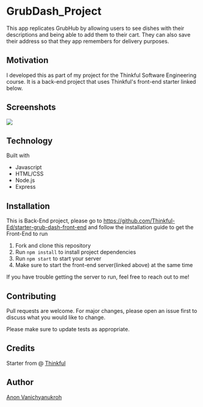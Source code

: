 # GrubDash_Project

This app replicates GrubHub by allowing users to see dishes with their descriptions and being able to add them to their cart. They can also save their address so that they app remembers for delivery purposes.

## Motivation

I developed this as part of my project for the Thinkful Software Engineering course. It is a back-end project that uses Thinkful's front-end starter linked below.

## Screenshots

![](./gif/res-rev-demo.gif)

## Technology

Built with

- Javascript
- HTML/CSS
- Node.js
- Express

## Installation

This is Back-End project, please go to https://github.com/Thinkful-Ed/starter-grub-dash-front-end and follow the installation guide to get the Front-End to run

1. Fork and clone this repository
2. Run `npm install` to install project dependencies
3. Run `npm start` to start your server
4. Make sure to start the front-end server(linked above) at the same time

If you have trouble getting the server to run, feel free to reach out to me!

## Contributing

Pull requests are welcome. For major changes, please open an issue first to discuss what you would like to change.

Please make sure to update tests as appropriate.

## Credits

Starter from @ [Thinkful](https://github.com/Thinkful-Ed)

## Author

[Anon Vanichyanukroh](https://github.com/avthedev)
